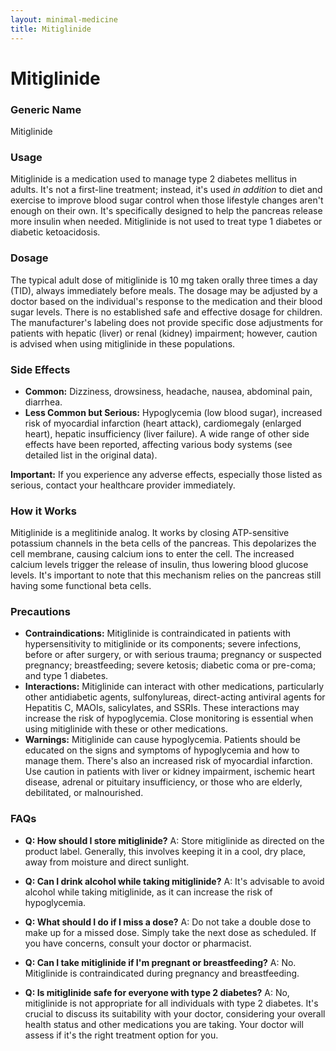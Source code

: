 ```yaml
---
layout: minimal-medicine
title: Mitiglinide
---
```


# Mitiglinide
### Generic Name
Mitiglinide

### Usage
Mitiglinide is a medication used to manage type 2 diabetes mellitus in adults.  It's not a first-line treatment; instead, it's used *in addition* to diet and exercise to improve blood sugar control when those lifestyle changes aren't enough on their own.  It's specifically designed to help the pancreas release more insulin when needed.  Mitiglinide is not used to treat type 1 diabetes or diabetic ketoacidosis.

### Dosage
The typical adult dose of mitiglinide is 10 mg taken orally three times a day (TID), always immediately before meals.  The dosage may be adjusted by a doctor based on the individual's response to the medication and their blood sugar levels.  There is no established safe and effective dosage for children.  The manufacturer's labeling does not provide specific dose adjustments for patients with hepatic (liver) or renal (kidney) impairment; however, caution is advised when using mitiglinide in these populations.

### Side Effects

* **Common:** Dizziness, drowsiness, headache, nausea, abdominal pain, diarrhea.
* **Less Common but Serious:**  Hypoglycemia (low blood sugar), increased risk of myocardial infarction (heart attack),  cardiomegaly (enlarged heart),  hepatic insufficiency (liver failure).  A wide range of other side effects have been reported, affecting various body systems (see detailed list in the original data).

**Important:** If you experience any adverse effects, especially those listed as serious, contact your healthcare provider immediately.

### How it Works
Mitiglinide is a meglitinide analog. It works by closing ATP-sensitive potassium channels in the beta cells of the pancreas. This depolarizes the cell membrane, causing calcium ions to enter the cell. The increased calcium levels trigger the release of insulin, thus lowering blood glucose levels.  It's important to note that this mechanism relies on the pancreas still having some functional beta cells.

### Precautions

* **Contraindications:** Mitiglinide is contraindicated in patients with hypersensitivity to mitiglinide or its components; severe infections, before or after surgery, or with serious trauma;  pregnancy or suspected pregnancy; breastfeeding; severe ketosis; diabetic coma or pre-coma; and type 1 diabetes.
* **Interactions:**  Mitiglinide can interact with other medications, particularly other antidiabetic agents, sulfonylureas, direct-acting antiviral agents for Hepatitis C,  MAOIs, salicylates, and SSRIs.  These interactions may increase the risk of hypoglycemia. Close monitoring is essential when using mitiglinide with these or other medications.
* **Warnings:** Mitiglinide can cause hypoglycemia.  Patients should be educated on the signs and symptoms of hypoglycemia and how to manage them. There's also an increased risk of myocardial infarction.  Use caution in patients with liver or kidney impairment, ischemic heart disease, adrenal or pituitary insufficiency, or those who are elderly, debilitated, or malnourished.

### FAQs

* **Q: How should I store mitiglinide?** A:  Store mitiglinide as directed on the product label.  Generally, this involves keeping it in a cool, dry place, away from moisture and direct sunlight.

* **Q: Can I drink alcohol while taking mitiglinide?** A: It's advisable to avoid alcohol while taking mitiglinide, as it can increase the risk of hypoglycemia.

* **Q: What should I do if I miss a dose?** A: Do not take a double dose to make up for a missed dose.  Simply take the next dose as scheduled.  If you have concerns, consult your doctor or pharmacist.

* **Q: Can I take mitiglinide if I'm pregnant or breastfeeding?** A: No. Mitiglinide is contraindicated during pregnancy and breastfeeding.

* **Q:  Is mitiglinide safe for everyone with type 2 diabetes?** A:  No,  mitiglinide is not appropriate for all individuals with type 2 diabetes.  It's crucial to discuss its suitability with your doctor, considering your overall health status and other medications you are taking.  Your doctor will assess if it's the right treatment option for you.
